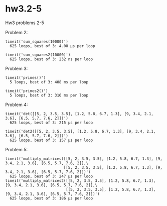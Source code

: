 hw3.2-5
=======

Hw3 problems 2-5

Problem 2:  

    timeit('sum_squares(10000)')  
      625 loops, best of 3: 4.08 µs per loop  

    timeit('sum_squares2(10000)')  
      625 loops, best of 3: 232 ns per loop  

Problem 3:  

    timeit('primes()')  
      5 loops, best of 3: 408 ms per loop  

    timeit('primes2()')  
      5 loops, best of 3: 316 ms per loop  

Problem 4:  

    timeit('det([[5, 2, 3.5, 3.5], [1.2, 5.8, 6.7, 1.3], [9, 3.4, 2.1, 3.6], [6.5, 5.7, 7.6, 2]])')  
      625 loops, best of 3: 215 µs per loop  
    
    timeit('det2([[5, 2, 3.5, 3.5], [1.2, 5.8, 6.7, 1.3], [9, 3.4, 2.1, 3.6], [6.5, 5.7, 7.6, 2]])')  
      625 loops, best of 3: 157 µs per loop  

Problem 5:  

    timeit('multiply_matrices([[5, 2, 3.5, 3.5], [1.2, 5.8, 6.7, 1.3], [9, 3.4, 2.1, 3.6], [6.5, 5.7, 7.6, 2]],\
                              [[5, 2, 3.5, 3.5], [1.2, 5.8, 6.7, 1.3], [9, 3.4, 2.1, 3.6], [6.5, 5.7, 7.6, 2]])')  
      625 loops, best of 3: 247 µs per loop  
    timeit('multiply_matrices2([[5, 2, 3.5, 3.5], [1.2, 5.8, 6.7, 1.3], [9, 3.4, 2.1, 3.6], [6.5, 5.7, 7.6, 2]],\
                               [[5, 2, 3.5, 3.5], [1.2, 5.8, 6.7, 1.3], [9, 3.4, 2.1, 3.6], [6.5, 5.7, 7.6, 2]])')  
      625 loops, best of 3: 186 µs per loop


